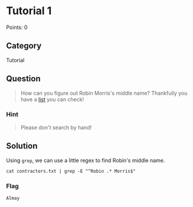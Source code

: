 # Tutorial 1
Points: 0

## Category
Tutorial

## Question
>How can you figure out Robin Morris's middle name? Thankfully you have a [list](contractors.txt) you can check!

### Hint
>Please don't search by hand!

## Solution
Using `grep`, we can use a little regex to find Robin's middle name.

`cat contractors.txt | grep -E "^Robin .* Morris$"`

### Flag
`Almay`

